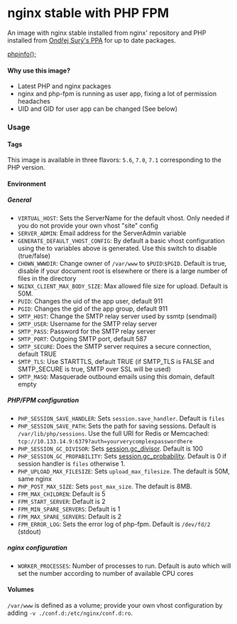 nginx stable with PHP FPM
=======================

An image with nginx stable installed from nginx' repository and PHP installed from [Ondřej Surý's PPA](https://launchpad.net/~ondrej) for up to date packages.

[phpinfo();](https://ajoergensen.github.io/docker-nginx-php-fpm/phpinfo.html)

#### Why use this image?

- Latest PHP and nginx packages
- nginx and php-fpm is running as user app, fixing a lot of permission headaches
- UID and GID for user app can be changed (See below)

### Usage

#### Tags

This image is available in three flavors: `5.6`, `7.0`, `7.1` corresponding to the PHP version.

#### Environment

##### General

- `VIRTUAL_HOST`: Sets the ServerName for the default vhost. Only needed if you do not provide your own vhost "site" config
- `SERVER_ADMIN`: Email address for the ServerAdmin variable
- `GENERATE_DEFAULT_VHOST_CONFIG`: By default a basic vhost configuration using the to variables above is generated. Use this switch to disable (true/false)
- `CHOWN_WWWDIR`: Change owner of `/var/www` to `$PUID`:`$PGID`. Default is true, disable if your document root is elsewhere or there is a large number of files in the directory
- `NGINX_CLIENT_MAX_BODY_SIZE`: Max allowed file size for upload. Default is 50M.
- `PUID`: Changes the uid of the app user, default 911
- `PGID`: Changes the gid of the app group, default 911
- `SMTP_HOST`: Change the SMTP relay server used by ssmtp (sendmail)
- `SMTP_USER`: Username for the SMTP relay server
- `SMTP_PASS`: Password for the SMTP relay server
- `SMTP_PORT`: Outgoing SMTP port, default 587
- `SMTP_SECURE`: Does the SMTP server requires a secure connection, default TRUE
- `SMTP_TLS`: Use STARTTLS, default TRUE (if SMTP_TLS is FALSE and SMTP_SECURE is true, SMTP over SSL will be used)
- `SMTP_MASQ`: Masquerade outbound emails using this domain, default empty

##### PHP/FPM configuration

- `PHP_SESSION_SAVE_HANDLER`: Sets `session.save_handler`. Default is `files`
- `PHP_SESSION_SAVE_PATH`: Sets the path for saving sessions. Default is `/var/lib/php/sessions`. Use the full URI for Redis or Memcached: `tcp://10.133.14.9:6379?auth=yourverycomplexpasswordhere`
- `PHP_SESSION_GC_DIVISOR`: Sets [session.gc_divisor](https://php.net/manual/en/session.configuration.php#ini.session.gc-divisor). Default is 100
- `PHP_SESSION_GC_PROPABILITY`: Sets [session.gc_probability](https://php.net/manual/en/session.configuration.php#ini.session.gc-probability). Default is 0 if session handler is `files` otherwise 1.
- `PHP_UPLOAD_MAX_FILESIZE`: Sets `upload_max_filesize`. The default is 50M, same nginx
- `PHP_POST_MAX_SIZE`: Sets `post_max_size`. The default is 8MB.
- `FPM_MAX_CHILDREN`: Default is 5
- `FPM_START_SERVER`: Default is 2
- `FPM_MIN_SPARE_SERVERS`: Default is 1
- `FPM_MAX_SPARE_SERVERS`: Default is 2
- `FPM_ERROR_LOG`: Sets the error log of php-fpm. Default is `/dev/fd/2` (stdout)

##### nginx configuration

- `WORKER_PROCESSES`: Number of processes to run. Default is auto which will set the number according to number of available CPU cores

#### Volumes

`/var/www` is defined as a volume; provide your own vhost configuration by adding ```-v ./conf.d:/etc/nginx/conf.d:ro```.
